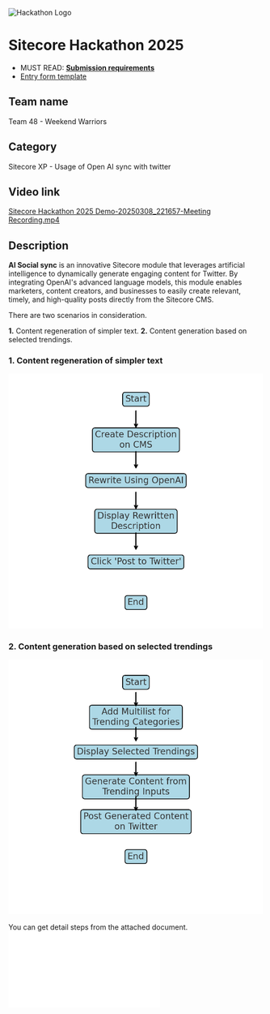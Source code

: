 ![Hackathon Logo](docs/images/hackathon.png?raw=true "Hackathon Logo")
# Sitecore Hackathon 2025

- MUST READ: **[Submission requirements](SUBMISSION_REQUIREMENTS.md)**
- [Entry form template](ENTRYFORM.md)
  
## Team name

Team 48 - Weekend Warriors

## Category

Sitecore XP - Usage of Open AI sync with twitter

## Video link

[Sitecore Hackathon 2025 Demo-20250308_221657-Meeting Recording.mp4](https://horizontal-my.sharepoint.com/:v:/p/ksoni/EbErYEh-M9pFmlf6PrG_40gBiBsClZSOXmJG8NlCCGuo4g?e=QGg61Y&nav=eyJyZWZlcnJhbEluZm8iOnsicmVmZXJyYWxBcHAiOiJTdHJlYW1XZWJBcHAiLCJyZWZlcnJhbFZpZXciOiJTaGFyZURpYWxvZy1MaW5rIiwicmVmZXJyYWxBcHBQbGF0Zm9ybSI6IldlYiIsInJlZmVycmFsTW9kZSI6InZpZXcifX0%3D)

## Description

**AI Social sync** is an innovative Sitecore module that leverages artificial intelligence to dynamically generate engaging content for Twitter. By integrating OpenAI's advanced language models, this module enables marketers, content creators, and businesses to easily create relevant, timely, and high-quality posts directly from the Sitecore CMS. 

There are two scenarios in consideration.

**1.** Content regeneration of simpler text.
**2.** Content generation based on selected trendings.

### 1. Content regeneration of simpler text

![Content rewrite](docs/diagrams/content_rewrite.png)

### 2. Content generation based on selected trendings

![Content generation](docs/diagrams/content_generate.png)

You can get detail steps from the attached document.
![Document](docs/document/Document.pdf)

